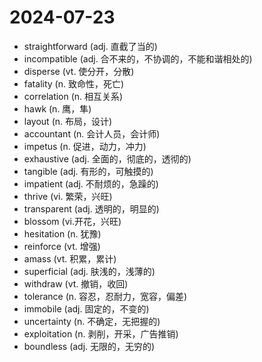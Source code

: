 # 2024-07-23

- straightforward (adj. 直截了当的)
- incompatible (adj. 合不来的，不协调的，不能和谐相处的)
- disperse (vt. 使分开，分散)
- fatality (n. 致命性，死亡)
- correlation (n. 相互关系)
- hawk (n. 鹰，隼)
- layout (n. 布局，设计)
- accountant (n. 会计人员，会计师)
- impetus (n. 促进，动力，冲力)
- exhaustive (adj. 全面的，彻底的，透彻的)
- tangible (adj. 有形的，可触摸的)
- impatient (adj. 不耐烦的，急躁的)
- thrive (vi. 繁荣，兴旺)
- transparent (adj. 透明的，明显的)
- blossom (vi.开花，兴旺)
- hesitation (n. 犹豫)
- reinforce (vt. 增强)
- amass (vt. 积累，累计)
- superficial (adj. 肤浅的，浅薄的)
- withdraw (vt. 撤销，收回)
- tolerance (n. 容忍，忍耐力，宽容，偏差)
- immobile (adj. 固定的，不变的)
- uncertainty (n. 不确定，无把握的)
- exploitation (n. 剥削，开采，广告推销)
- boundless (adj. 无限的，无穷的)

